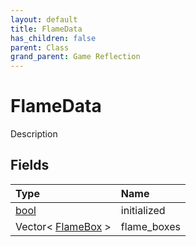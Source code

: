 ```yaml
---
layout: default
title: FlameData
has_children: false
parent: Class
grand_parent: Game Reflection
---
```

# FlameData
Description 

## Fields
| Type | Name |
|:-------------|:--------------|
| [bool](/game-reflection/components/bool.md) | initialized |
| Vector< [FlameBox](/game-reflection/classes/flame_box.md) > | flame_boxes |
